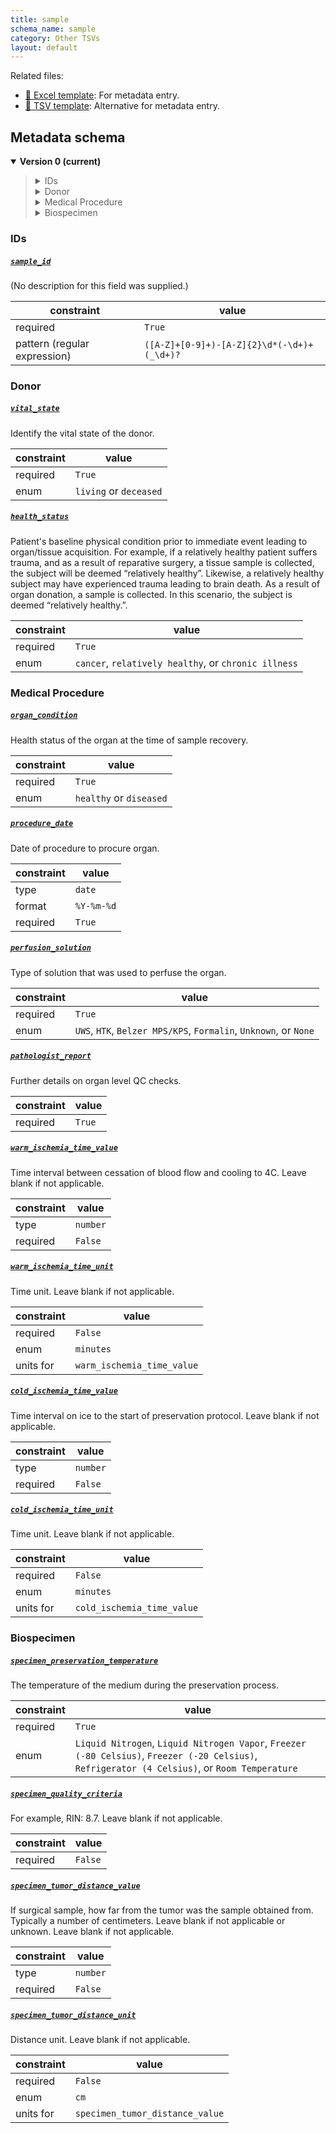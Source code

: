 ```yaml
---
title: sample
schema_name: sample
category: Other TSVs
layout: default
---
```


Related files:

- [📝 Excel template](https://raw.githubusercontent.com/hubmapconsortium/ingest-validation-tools/master/docs/sample/sample.xlsx): For metadata entry.
- [📝 TSV template](https://raw.githubusercontent.com/hubmapconsortium/ingest-validation-tools/master/docs/sample/sample.tsv): Alternative for metadata entry.





## Metadata schema


<details markdown="1" open="true"><summary><b>Version 0 (current)</b></summary>

<blockquote markdown="1">

<details markdown="1"><summary>IDs</summary>

[`sample_id`](#sample_id)<br>

</details>
<details markdown="1"><summary>Donor</summary>

[`vital_state`](#vital_state)<br>
[`health_status`](#health_status)<br>

</details>
<details markdown="1"><summary>Medical Procedure</summary>

[`organ_condition`](#organ_condition)<br>
[`procedure_date`](#procedure_date)<br>
[`perfusion_solution`](#perfusion_solution)<br>
[`pathologist_report`](#pathologist_report)<br>
[`warm_ischemia_time_value`](#warm_ischemia_time_value)<br>
[`warm_ischemia_time_unit`](#warm_ischemia_time_unit)<br>
[`cold_ischemia_time_value`](#cold_ischemia_time_value)<br>
[`cold_ischemia_time_unit`](#cold_ischemia_time_unit)<br>

</details>
<details markdown="1"><summary>Biospecimen</summary>

[`specimen_preservation_temperature`](#specimen_preservation_temperature)<br>
[`specimen_quality_criteria`](#specimen_quality_criteria)<br>
[`specimen_tumor_distance_value`](#specimen_tumor_distance_value)<br>
[`specimen_tumor_distance_unit`](#specimen_tumor_distance_unit)<br>
</details>

</blockquote>

### IDs

<a name="sample_id"></a>
##### [`sample_id`](#sample_id)
(No description for this field was supplied.)

| constraint | value |
| --- | --- |
| required | `True` |
| pattern (regular expression) | `([A-Z]+[0-9]+)-[A-Z]{2}\d*(-\d+)+(_\d+)?` |

### Donor

<a name="vital_state"></a>
##### [`vital_state`](#vital_state)
Identify the vital state of the donor.

| constraint | value |
| --- | --- |
| required | `True` |
| enum | `living` or `deceased` |

<a name="health_status"></a>
##### [`health_status`](#health_status)
Patient's baseline physical condition prior to immediate event leading to organ/tissue acquisition. For example, if a relatively healthy patient suffers trauma, and as a result of reparative surgery, a tissue sample is collected, the subject will be deemed “relatively healthy”.   Likewise, a relatively healthy subject may have experienced trauma leading to brain death.  As a result of organ donation, a sample is collected.  In this scenario, the subject is deemed “relatively healthy.”.

| constraint | value |
| --- | --- |
| required | `True` |
| enum | `cancer`, `relatively healthy`, or `chronic illness` |

### Medical Procedure

<a name="organ_condition"></a>
##### [`organ_condition`](#organ_condition)
Health status of the organ at the time of sample recovery.

| constraint | value |
| --- | --- |
| required | `True` |
| enum | `healthy` or `diseased` |

<a name="procedure_date"></a>
##### [`procedure_date`](#procedure_date)
Date of procedure to procure organ.

| constraint | value |
| --- | --- |
| type | `date` |
| format | `%Y-%m-%d` |
| required | `True` |

<a name="perfusion_solution"></a>
##### [`perfusion_solution`](#perfusion_solution)
Type of solution that was used to perfuse the organ.

| constraint | value |
| --- | --- |
| required | `True` |
| enum | `UWS`, `HTK`, `Belzer MPS/KPS`, `Formalin`, `Unknown`, or `None` |

<a name="pathologist_report"></a>
##### [`pathologist_report`](#pathologist_report)
Further details on organ level QC checks.

| constraint | value |
| --- | --- |
| required | `True` |

<a name="warm_ischemia_time_value"></a>
##### [`warm_ischemia_time_value`](#warm_ischemia_time_value)
Time interval between cessation of blood flow and cooling to 4C. Leave blank if not applicable.

| constraint | value |
| --- | --- |
| type | `number` |
| required | `False` |

<a name="warm_ischemia_time_unit"></a>
##### [`warm_ischemia_time_unit`](#warm_ischemia_time_unit)
Time unit. Leave blank if not applicable.

| constraint | value |
| --- | --- |
| required | `False` |
| enum | `minutes` |
| units for | `warm_ischemia_time_value` |

<a name="cold_ischemia_time_value"></a>
##### [`cold_ischemia_time_value`](#cold_ischemia_time_value)
Time interval on ice to the start of preservation protocol. Leave blank if not applicable.

| constraint | value |
| --- | --- |
| type | `number` |
| required | `False` |

<a name="cold_ischemia_time_unit"></a>
##### [`cold_ischemia_time_unit`](#cold_ischemia_time_unit)
Time unit. Leave blank if not applicable.

| constraint | value |
| --- | --- |
| required | `False` |
| enum | `minutes` |
| units for | `cold_ischemia_time_value` |

### Biospecimen

<a name="specimen_preservation_temperature"></a>
##### [`specimen_preservation_temperature`](#specimen_preservation_temperature)
The temperature of the medium during the preservation process.

| constraint | value |
| --- | --- |
| required | `True` |
| enum | `Liquid Nitrogen`, `Liquid Nitrogen Vapor`, `Freezer (-80 Celsius)`, `Freezer (-20 Celsius)`, `Refrigerator (4 Celsius)`, or `Room Temperature` |

<a name="specimen_quality_criteria"></a>
##### [`specimen_quality_criteria`](#specimen_quality_criteria)
For example, RIN: 8.7. Leave blank if not applicable.

| constraint | value |
| --- | --- |
| required | `False` |

<a name="specimen_tumor_distance_value"></a>
##### [`specimen_tumor_distance_value`](#specimen_tumor_distance_value)
If surgical sample, how far from the tumor was the sample obtained from. Typically a number of centimeters. Leave blank if not applicable or unknown. Leave blank if not applicable.

| constraint | value |
| --- | --- |
| type | `number` |
| required | `False` |

<a name="specimen_tumor_distance_unit"></a>
##### [`specimen_tumor_distance_unit`](#specimen_tumor_distance_unit)
Distance unit. Leave blank if not applicable.

| constraint | value |
| --- | --- |
| required | `False` |
| enum | `cm` |
| units for | `specimen_tumor_distance_value` |

</details>

